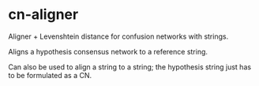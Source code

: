 # cn-aligner
Aligner + Levenshtein distance for confusion networks with strings.

Aligns a hypothesis consensus network to a reference string.

Can also be used to align a string to a string; the hypothesis string just has to be formulated as a CN.

